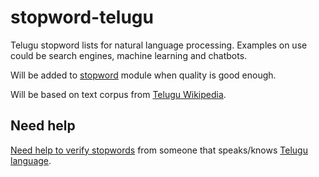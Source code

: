 # stopword-telugu
Telugu stopword lists for natural language processing. Examples on use could be search engines, machine learning and chatbots.

Will be added to [stopword](https://github.com/fergiemcdowall/stopword/) module when quality is good enough.

Will be based on text corpus from [Telugu Wikipedia](https://te.wikipedia.org/wiki/%E0%B0%AA%E0%B1%8D%E0%B0%B0%E0%B0%A4%E0%B1%8D%E0%B0%AF%E0%B1%87%E0%B0%95:%E0%B0%85%E0%B0%A8%E0%B1%8D%E0%B0%A8%E0%B0%BF%E0%B0%AA%E0%B1%87%E0%B0%9C%E0%B1%80%E0%B0%B2%E0%B1%81).

## Need help
[Need help to verify stopwords](https://github.com/eklem/stopword-telugu/issues/2) from someone that speaks/knows [Telugu language](https://en.wikipedia.org/wiki/Telugu_language).
